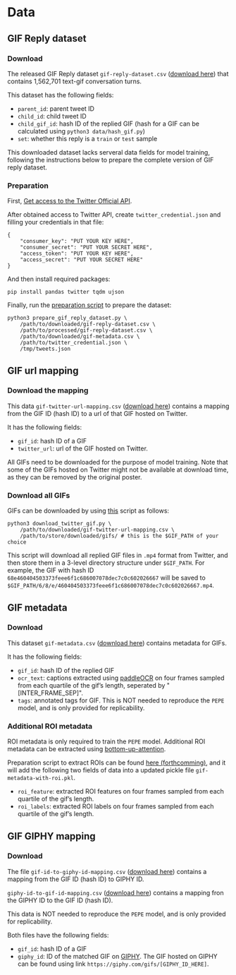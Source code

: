 # Data

## GIF Reply dataset
### Download
The released GIF Reply dataset `gif-reply-dataset.csv` ([download here](TODO)) that contains 1,562,701 text-gif conversation turns.

This dataset has the following fields:
- `parent_id`: parent tweet ID
- `child_id`: child tweet ID
- `child_gif_id`: hash ID of the replied GIF (hash for a GIF can be calculated using `python3 data/hash_gif.py`)
- `set`: whether this reply is a `train` or `test` sample

This downloaded dataset lacks serveral data fields for model training, following the instructions below to prepare the complete version of GIF reply dataset.
### Preparation
First, [Get access to the Twitter Official API](https://developer.twitter.com/en/docs/twitter-api/getting-started/getting-access-to-the-twitter-api).

After obtained access to Twitter API, create `twitter_credential.json` and filling your credentials in that file:
```
{
	"consumer_key": "PUT YOUR KEY HERE",
	"consumer_secret": "PUT YOUR SECRET HERE",
	"access_token": "PUT YOUR KEY HERE",
	"access_secret": "PUT YOUR SECRET HERE"
}
```

And then install required packages:
```
pip install pandas twitter tqdm ujson
```

Finally, run the [preparation script](prepare_gif_reply_dataset.py) to prepare the dataset:
```
python3 prepare_gif_reply_dataset.py \
    /path/to/downloaded/gif-reply-dataset.csv \
    /path/to/processed/gif-reply-dataset.csv \
    /path/to/downloaded/gif-metadata.csv \
    /path/to/twitter_credential.json \
    /tmp/tweets.json
```

## GIF url mapping
### Download the mapping
This data `gif-twitter-url-mapping.csv` ([download here](TODO)) contains a mapping from the GIF ID (hash ID) to a url of that GIF hosted on Twitter.

It has the following fields:
- `gif_id`: hash ID of a GIF
- `twitter_url`: url of the GIF hosted on Twitter.

All GIFs need to be downloaded for the purpose of model training. Note that some of the GIFs hosted on Twitter might not be available at download time, as they can be removed by the original poster.

### Download all GIFs
GIFs can be downloaded by using [this](download_twitter_gif.py) script as follows:
```
python3 download_twitter_gif.py \
    /path/to/downloaded/gif-twitter-url-mapping.csv \
    /path/to/store/downloaded/gifs/ # this is the $GIF_PATH of your choice
```

This script will download all replied GIF files in `.mp4` format from Twitter, and then store them in a 3-level directory structure under `$GIF_PATH`. 
For example, the GIF with hash ID `68e460404503373feee6f1c686007078dec7c0c602026667` will be saved to `$GIF_PATH/6/8/e/460404503373feee6f1c686007078dec7c0c602026667.mp4`.


## GIF metadata
### Download
This dataset `gif-metadata.csv` ([download here](TODO)) contains metadata for GIFs.

It has the following fields:
- `gif_id`: hash ID of the replied GIF
- `ocr_text`: captions extracted using [paddleOCR](https://github.com/PaddlePaddle/PaddleOCR) on four frames sampled from each quartile of the gif’s length, seperated by "[INTER_FRAME_SEP]". 
- `tags`: annotated tags for GIF. This is NOT needed to reproduce the `PEPE` model, and is only provided for replicability.

### Additional ROI metadata
ROI metadata is only required to train the `PEPE` model. 
Additional ROI metadata can be extracted using [bottom-up-attention](https://github.com/airsplay/py-bottom-up-attention).

Preparation script to extract ROIs can be found [here (forthcomming)](TODO), and it will add the following two fields of data into a updated pickle file `gif-metadata-with-roi.pkl`.
- `roi_feature`: extracted ROI features on four frames sampled from each quartile of the gif’s length.
- `roi_labels`: extracted ROI labels on four frames sampled from each quartile of the gif’s length.


## GIF GIPHY mapping
### Download
The file `gif-id-to-giphy-id-mapping.csv` ([download here](TODO)) contains a mapping from the GIF ID (hash ID) to GIPHY ID.

`giphy-id-to-gif-id-mapping.csv` ([download here](TODO)) contains a mapping fron the GIPHY ID to the GIF ID (hash ID).

This data is NOT needed to reproduce the `PEPE` model, and is only provided for replicability.

Both files have the following fields:
- `gif_id`: hash ID of a GIF
- `giphy_id`: ID of the matched GIF on [GIPHY](https://giphy.com/). The GIF hosted on GIPHY can be found using link `https://giphy.com/gifs/[GIPHY_ID_HERE]`.
